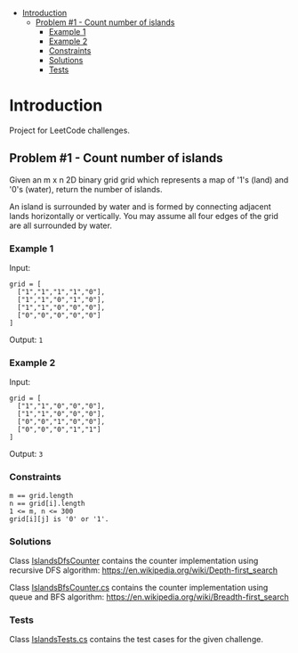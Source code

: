 ﻿<!-- TOC -->
* [Introduction](#introduction)
  * [Problem #1 - Count number of islands](#problem-1---count-number-of-islands)
    * [Example 1](#example-1)
    * [Example 2](#example-2)
    * [Constraints](#constraints)
    * [Solutions](#solutions)
    * [Tests](#tests)
<!-- TOC -->

# Introduction

Project for LeetCode challenges.

## Problem #1 - Count number of islands

Given an m x n 2D binary grid grid which represents a map of '1's (land) and '0's (water), return the number of islands.

An island is surrounded by water and is formed by connecting adjacent lands horizontally or vertically. You may assume
all four edges of the grid are all surrounded by water.

### Example 1
Input:
```
grid = [
  ["1","1","1","1","0"],
  ["1","1","0","1","0"],
  ["1","1","0","0","0"],
  ["0","0","0","0","0"]
]
```
Output: `1`

### Example 2
Input:
```
grid = [
  ["1","1","0","0","0"],
  ["1","1","0","0","0"],
  ["0","0","1","0","0"],
  ["0","0","0","1","1"]
]
```

Output: `3`

### Constraints
```
m == grid.length
n == grid[i].length
1 <= m, n <= 300
grid[i][j] is '0' or '1'.
```

### Solutions
Class [IslandsDfsCounter](LeetCodeChallenges/01_Islands/IslandsDfsCounter.cs) contains the counter implementation using recursive DFS algorithm: https://en.wikipedia.org/wiki/Depth-first_search

Class [IslandsBfsCounter.cs](LeetCodeChallenges/01_Islands/IslandsBfsCounter.cs) contains the counter implementation using queue and BFS algorithm: https://en.wikipedia.org/wiki/Breadth-first_search

### Tests
Class [IslandsTests.cs](LeetCodeChallenges/01_Islands/IslandsTests.cs) contains the test cases for the given challenge.